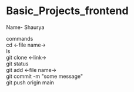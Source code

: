 # Basic_Projects_frontend
Name- Shaurya

commands
<br>
cd <-file name->
<br>
ls
<br>
git clone <-link->
<br>
git status
<br>
git add <-file name->
<br>
git commit -m "some message"
<br>
git push origin main 
